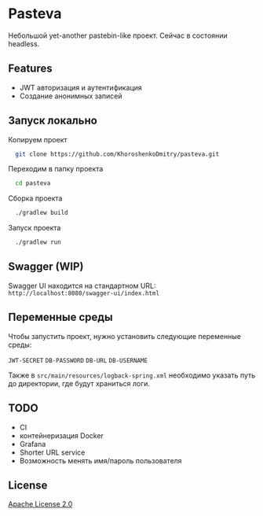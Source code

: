 
# Pasteva

Небольшой yet-another pastebin-like проект. Сейчас в состоянии headless.



## Features

- JWT авторизация и аутентификация
- Создание анонимных записей



## Запуск локально

Копируем проект
```bash
  git clone https://github.com/KhoroshenkoDmitry/pasteva.git
```

Переходим в папку проекта
```bash
  cd pasteva
```

Сборка проекта

```bash
  ./gradlew build
```

Запуск проекта

```bash
  ./gradlew run
```


## Swagger (WIP)

Swagger UI находится на стандартном URL: `http://localhost:8080/swagger-ui/index.html`


## Переменные среды

Чтобы запустить проект, нужно установить следующие переменные среды:

`JWT-SECRET` `DB-PASSWORD` `DB-URL` `DB-USERNAME`

Также в `src/main/resources/logback-spring.xml` необходимо указать путь до директории, где будут храниться логи.


## TODO
- CI
- контейнеризация Docker 
- Grafana
- Shorter URL service
- Возможность менять имя/пароль пользователя
## License

[Apache License 2.0](http://www.apache.org/licenses/)

